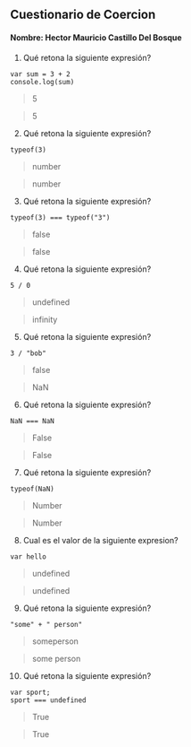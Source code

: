 ## Cuestionario de Coercion
#### Nombre: Hector Mauricio Castillo Del Bosque 

1. Qué retona la siguiente expresión?
```
var sum = 3 + 2
console.log(sum)
```

> 5

> 5

2. Qué retona la siguiente expresión?
```
typeof(3)
```

> number

>number

3. Qué retona la siguiente expresión?
```
typeof(3) === typeof("3")
```

> false

> false

4. Qué retona la siguiente expresión?
```
5 / 0
```

> undefined

> infinity 

5. Qué retona la siguiente expresión?
```
3 / "bob"
```

> false

> NaN

6. Qué retona la siguiente expresión?
```
NaN === NaN
```

> False 

> False

7. Qué retona la siguiente expresión?
```
typeof(NaN)
```

> Number

> Number 

8. Cual es el valor de la siguiente expresion?
```
var hello
```

> undefined

> undefined 

9. Qué retona la siguiente expresión?
```
"some" + " person"
```

> someperson

> some person

10. Qué retona la siguiente expresión?
```
var sport; 
sport === undefined
```

> True

> True


